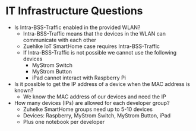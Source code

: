# IT Infrastructure Questions

- Is Intra-BSS-Traffic enabled in the provided WLAN?
  - Intra-BSS-Traffic means that the devices in the WLAN can communicate with each other
  - Zuehlke IoT SmartHome case requires Intra-BSS-Traffic
  - If Intra-BSS-Traffic is not possible we cannot use the following devices
    - MyStrom Switch
    - MyStrom Button
    - iPad cannot interact with Raspberry Pi
- Is it possible to get the IP address of a device when the MAC address is known?
  - We know the MAC address of our devices and need the IP
- How many devices (IPs) are allowed for each developer group?
  - Zuhelke SmartHome groups need up to 5-10 devices
  - Devices: Raspberry, MyStrom Switch, MyStrom Button, iPad
  - Plus one notebook per developer